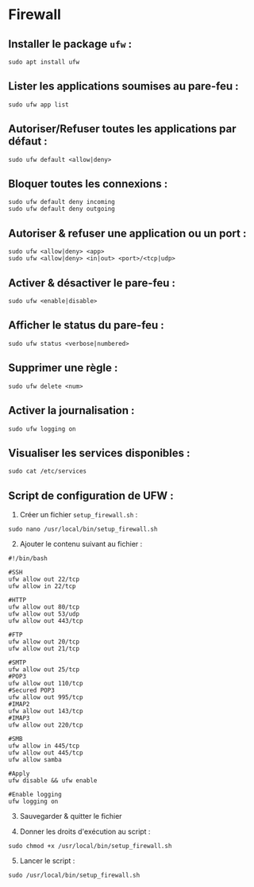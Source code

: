 # Firewall

## Installer le package `ufw` :

```shell
sudo apt install ufw
```

## Lister les applications soumises au pare-feu :

```shell
sudo ufw app list
```

## Autoriser/Refuser toutes les applications par défaut :

```shell
sudo ufw default <allow|deny>
```

## Bloquer toutes les connexions :

```shell
sudo ufw default deny incoming
sudo ufw default deny outgoing
```

## Autoriser & refuser une application ou un port :

```shell
sudo ufw <allow|deny> <app>
sudo ufw <allow|deny> <in|out> <port>/<tcp|udp>
```

## Activer & désactiver le pare-feu :

```shell
sudo ufw <enable|disable>
```

## Afficher le status du pare-feu :

```shell
sudo ufw status <verbose|numbered>
```

## Supprimer une règle :

```shell
sudo ufw delete <num>
```

## Activer la journalisation :

```shell
sudo ufw logging on
```

## Visualiser les services disponibles :

```shell
sudo cat /etc/services
```

## Script de configuration de UFW :

1. Créer un fichier `setup_firewall.sh` :

```shell
sudo nano /usr/local/bin/setup_firewall.sh
```

2. Ajouter le contenu suivant au fichier :

```shell
#!/bin/bash

#SSH
ufw allow out 22/tcp
ufw allow in 22/tcp

#HTTP
ufw allow out 80/tcp
ufw allow out 53/udp
ufw allow out 443/tcp

#FTP
ufw allow out 20/tcp
ufw allow out 21/tcp

#SMTP
ufw allow out 25/tcp
#POP3
ufw allow out 110/tcp
#Secured POP3
ufw allow out 995/tcp
#IMAP2
ufw allow out 143/tcp
#IMAP3
ufw allow out 220/tcp

#SMB
ufw allow in 445/tcp
ufw allow out 445/tcp
ufw allow samba

#Apply
ufw disable && ufw enable

#Enable logging
ufw logging on
```

3. Sauvegarder & quitter le fichier

4. Donner les droits d'exécution au script :

```shell
sudo chmod +x /usr/local/bin/setup_firewall.sh
```

5. Lancer le script :

```shell
sudo /usr/local/bin/setup_firewall.sh
```
